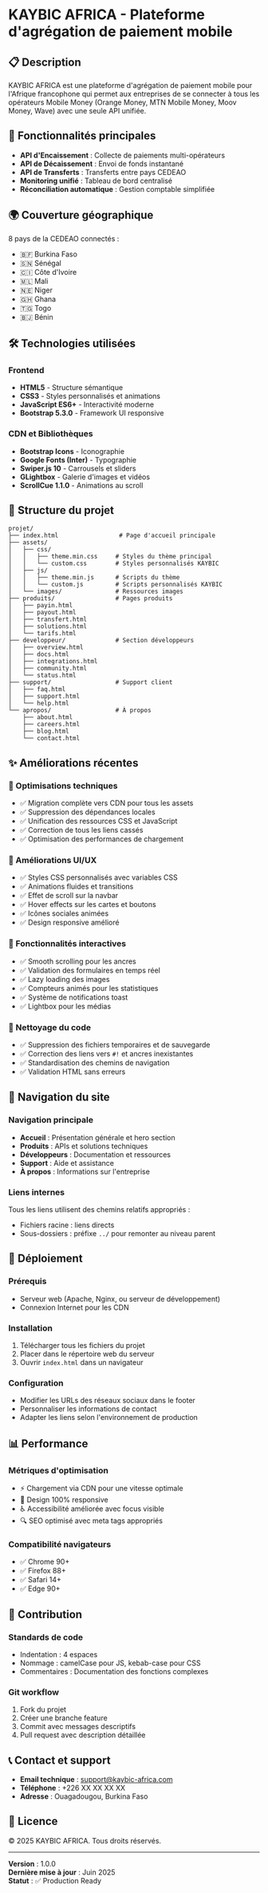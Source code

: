 # KAYBIC AFRICA - Plateforme d'agrégation de paiement mobile

## 📋 Description
KAYBIC AFRICA est une plateforme d'agrégation de paiement mobile pour l'Afrique francophone qui permet aux entreprises de se connecter à tous les opérateurs Mobile Money (Orange Money, MTN Mobile Money, Moov Money, Wave) avec une seule API unifiée.

## 🚀 Fonctionnalités principales
- **API d'Encaissement** : Collecte de paiements multi-opérateurs
- **API de Décaissement** : Envoi de fonds instantané
- **API de Transferts** : Transferts entre pays CEDEAO
- **Monitoring unifié** : Tableau de bord centralisé
- **Réconciliation automatique** : Gestion comptable simplifiée

## 🌍 Couverture géographique
8 pays de la CEDEAO connectés :
- 🇧🇫 Burkina Faso
- 🇸🇳 Sénégal  
- 🇨🇮 Côte d'Ivoire
- 🇲🇱 Mali
- 🇳🇪 Niger
- 🇬🇭 Ghana
- 🇹🇬 Togo
- 🇧🇯 Bénin

## 🛠️ Technologies utilisées

### Frontend
- **HTML5** - Structure sémantique
- **CSS3** - Styles personnalisés et animations
- **JavaScript ES6+** - Interactivité moderne
- **Bootstrap 5.3.0** - Framework UI responsive

### CDN et Bibliothèques
- **Bootstrap Icons** - Iconographie
- **Google Fonts (Inter)** - Typographie
- **Swiper.js 10** - Carrousels et sliders
- **GLightbox** - Galerie d'images et vidéos
- **ScrollCue 1.1.0** - Animations au scroll

## 📁 Structure du projet

```
projet/
├── index.html                 # Page d'accueil principale
├── assets/
│   ├── css/
│   │   ├── theme.min.css     # Styles du thème principal
│   │   └── custom.css        # Styles personnalisés KAYBIC
│   ├── js/
│   │   ├── theme.min.js      # Scripts du thème
│   │   └── custom.js         # Scripts personnalisés KAYBIC
│   └── images/               # Ressources images
├── produits/                 # Pages produits
│   ├── payin.html
│   ├── payout.html
│   ├── transfert.html
│   ├── solutions.html
│   └── tarifs.html
├── developpeur/              # Section développeurs
│   ├── overview.html
│   ├── docs.html
│   ├── integrations.html
│   ├── community.html
│   └── status.html
├── support/                  # Support client
│   ├── faq.html
│   ├── support.html
│   └── help.html
└── apropos/                  # À propos
    ├── about.html
    ├── careers.html
    ├── blog.html
    └── contact.html
```

## ✨ Améliorations récentes

### 🔧 Optimisations techniques
- ✅ Migration complète vers CDN pour tous les assets
- ✅ Suppression des dépendances locales
- ✅ Unification des ressources CSS et JavaScript
- ✅ Correction de tous les liens cassés
- ✅ Optimisation des performances de chargement

### 🎨 Améliorations UI/UX
- ✅ Styles CSS personnalisés avec variables CSS
- ✅ Animations fluides et transitions
- ✅ Effet de scroll sur la navbar
- ✅ Hover effects sur les cartes et boutons
- ✅ Icônes sociales animées
- ✅ Design responsive amélioré

### 📱 Fonctionnalités interactives
- ✅ Smooth scrolling pour les ancres
- ✅ Validation des formulaires en temps réel
- ✅ Lazy loading des images
- ✅ Compteurs animés pour les statistiques
- ✅ Système de notifications toast
- ✅ Lightbox pour les médias

### 🧹 Nettoyage du code
- ✅ Suppression des fichiers temporaires et de sauvegarde
- ✅ Correction des liens vers `#!` et ancres inexistantes
- ✅ Standardisation des chemins de navigation
- ✅ Validation HTML sans erreurs

## 🔗 Navigation du site

### Navigation principale
- **Accueil** : Présentation générale et hero section
- **Produits** : APIs et solutions techniques
- **Développeurs** : Documentation et ressources
- **Support** : Aide et assistance
- **À propos** : Informations sur l'entreprise

### Liens internes
Tous les liens utilisent des chemins relatifs appropriés :
- Fichiers racine : liens directs
- Sous-dossiers : préfixe `../` pour remonter au niveau parent

## 🚀 Déploiement

### Prérequis
- Serveur web (Apache, Nginx, ou serveur de développement)
- Connexion Internet pour les CDN

### Installation
1. Télécharger tous les fichiers du projet
2. Placer dans le répertoire web du serveur
3. Ouvrir `index.html` dans un navigateur

### Configuration
- Modifier les URLs des réseaux sociaux dans le footer
- Personnaliser les informations de contact
- Adapter les liens selon l'environnement de production

## 📊 Performance

### Métriques d'optimisation
- ⚡ Chargement via CDN pour une vitesse optimale
- 📱 Design 100% responsive
- ♿ Accessibilité améliorée avec focus visible
- 🔍 SEO optimisé avec meta tags appropriés

### Compatibilité navigateurs
- ✅ Chrome 90+
- ✅ Firefox 88+
- ✅ Safari 14+
- ✅ Edge 90+

## 🤝 Contribution

### Standards de code
- Indentation : 4 espaces
- Nommage : camelCase pour JS, kebab-case pour CSS
- Commentaires : Documentation des fonctions complexes

### Git workflow
1. Fork du projet
2. Créer une branche feature
3. Commit avec messages descriptifs
4. Pull request avec description détaillée

## 📞 Contact et support

- **Email technique** : support@kaybic-africa.com
- **Téléphone** : +226 XX XX XX XX
- **Adresse** : Ouagadougou, Burkina Faso

## 📄 Licence

© 2025 KAYBIC AFRICA. Tous droits réservés.

---

**Version** : 1.0.0  
**Dernière mise à jour** : Juin 2025  
**Statut** : ✅ Production Ready
